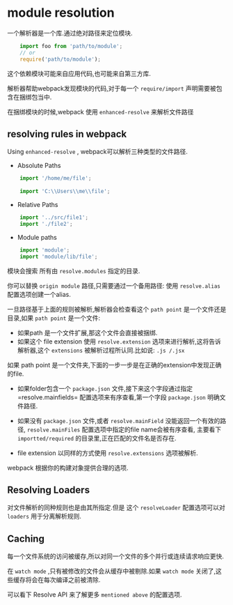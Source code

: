 # module resolution

一个解析器是一个库.通过绝对路径来定位模块.

```js
    import foo from 'path/to/module';
    // or
    require('path/to/module');

```

这个依赖模块可能来自应用代码,也可能来自第三方库.

解析器帮助webpack发现模块的代码,对于每一个 `require/import` 声明需要被包含在捆绑包当中.

在捆绑模块的时候,webpack 使用 `enhanced-resolve` 来解析文件路径

## resolving rules in webpack

Using `enhanced-resolve` , webpack可以解析三种类型的文件路径.

-   Absolute Paths

```js
    import '/home/me/file';
    
    import 'C:\\Users\\me\\file';

```
-   Relative Paths

```js
    import '../src/file1';
    import './file2';
```

-   Module paths

```js
    import 'module';
    import 'module/lib/file';
```

模块会搜索 所有由 `resolve.modules`  指定的目录.

你可以替换 `origin module` 路径,只需要通过一个备用路径: 使用 `resolve.alias` 配置选项创建一个alias.

一旦路径基于上面的规则被解析,解析器会检查看这个 `path point` 是一个文件还是目录,如果 `path point` 是一个文件:

-   如果path 是一个文件扩展,那这个文件会直接被捆绑.
-   如果这个 file extension 使用 `resolve.extension` 选项来进行解析,这将告诉解析器,这个 `extensions` 被解析过程所认同.比如说: `.js /.jsx`

如果 path point 是一个文件夹,下面的一步一步是在正确的extension中发现正确的file.

-   如果folder包含一个 `package.json` 文件,接下来这个字段通过指定=resolve.mainfields= 配置选项来有序查看,第一个字段 `package.json` 明确文件路径.

-   如果没有 `package.json` 文件,或者 `resolve.mainField` 没能返回一个有效的路径, `resolve.mainFiles` 配置选项中指定的file name会被有序查看, 主要看下 `importted/required` 的目录里,正在匹配的文件名是否存在.

-   file extension 以同样的方式使用 `resolve.extensions` 选项被解析.

webpack 根据你的构建对象提供合理的选项.

## Resolving Loaders

对文件解析的同种规则也是由其所指定.但是 这个 `resolveLoader` 配置选项可以对 `loaders` 用于分离解析规则.

## Caching

每一个文件系统的访问被缓存,所以对同一个文件的多个并行或连续请求响应更快.

在 `watch mode` ,只有被修改的文件会从缓存中被剔除.如果 `watch mode` 关闭了,这些缓存将会在每次编译之前被清除.

可以看下 Resolve API 来了解更多 `mentioned above` 的配置选项.

